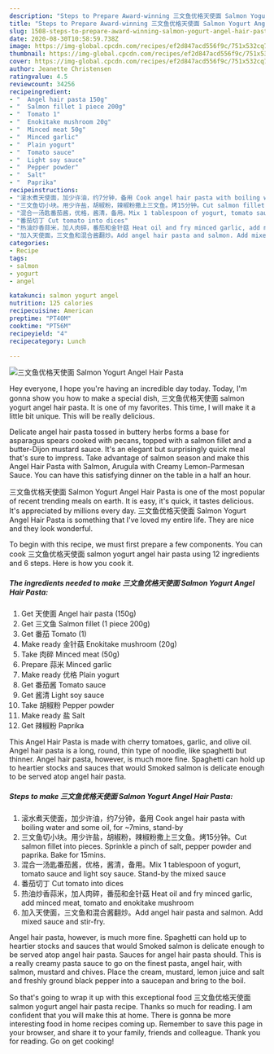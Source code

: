 ```yaml
---
description: "Steps to Prepare Award-winning 三文鱼优格天使面 Salmon Yogurt Angel Hair Pasta"
title: "Steps to Prepare Award-winning 三文鱼优格天使面 Salmon Yogurt Angel Hair Pasta"
slug: 1508-steps-to-prepare-award-winning-salmon-yogurt-angel-hair-pasta
date: 2020-08-30T10:58:59.738Z
image: https://img-global.cpcdn.com/recipes/ef2d847acd556f9c/751x532cq70/三文鱼优格天使面-salmon-yogurt-angel-hair-pasta-recipe-main-photo.jpg
thumbnail: https://img-global.cpcdn.com/recipes/ef2d847acd556f9c/751x532cq70/三文鱼优格天使面-salmon-yogurt-angel-hair-pasta-recipe-main-photo.jpg
cover: https://img-global.cpcdn.com/recipes/ef2d847acd556f9c/751x532cq70/三文鱼优格天使面-salmon-yogurt-angel-hair-pasta-recipe-main-photo.jpg
author: Jeanette Christensen
ratingvalue: 4.5
reviewcount: 34256
recipeingredient:
- "  Angel hair pasta 150g"
- "  Salmon fillet 1 piece 200g"
- "  Tomato 1"
- "  Enokitake mushroom 20g"
- "  Minced meat 50g"
- "  Minced garlic"
- "  Plain yogurt"
- "  Tomato sauce"
- "  Light soy sauce"
- "  Pepper powder"
- "  Salt"
- "  Paprika"
recipeinstructions:
- "滚水煮天使面，加少许油，约7分钟，备用 Cook angel hair pasta with boiling water and some oil, for ~7mins, stand-by"
- "三文鱼切小块。用少许盐，胡椒粉，辣椒粉撒上三文鱼。烤15分钟。Cut salmon fillet into pieces. Sprinkle a pinch of salt, pepper powder and paprika. Bake for 15mins."
- "混合一汤匙番茄酱，优格，酱清，备用。Mix 1 tablespoon of yogurt, tomato sauce and light soy sauce. Stand-by the mixed sauce"
- "番茄切丁 Cut tomato into dices"
- "热油炒香蒜米，加人肉碎，番茄和金针菇 Heat oil and fry minced garlic, add minced meat, tomato and enokitake mushroom"
- "加入天使面，三文鱼和混合酱翻炒。Add angel hair pasta and salmon. Add mixed sauce and stir-fry."
categories:
- Recipe
tags:
- salmon
- yogurt
- angel

katakunci: salmon yogurt angel 
nutrition: 125 calories
recipecuisine: American
preptime: "PT40M"
cooktime: "PT56M"
recipeyield: "4"
recipecategory: Lunch

---
```



![三文鱼优格天使面 Salmon Yogurt Angel Hair Pasta](https://img-global.cpcdn.com/recipes/ef2d847acd556f9c/751x532cq70/三文鱼优格天使面-salmon-yogurt-angel-hair-pasta-recipe-main-photo.jpg)

Hey everyone, I hope you're having an incredible day today. Today, I'm gonna show you how to make a special dish, 三文鱼优格天使面 salmon yogurt angel hair pasta. It is one of my favorites. This time, I will make it a little bit unique. This will be really delicious.

Delicate angel hair pasta tossed in buttery herbs forms a base for asparagus spears cooked with pecans, topped with a salmon fillet and a butter-Dijon mustard sauce. It&#39;s an elegant but surprisingly quick meal that&#39;s sure to impress. Take advantage of salmon season and make this Angel Hair Pasta with Salmon, Arugula with Creamy Lemon-Parmesan Sauce. You can have this satisfying dinner on the table in a half an hour.

三文鱼优格天使面 Salmon Yogurt Angel Hair Pasta is one of the most popular of recent trending meals on earth. It is easy, it's quick, it tastes delicious. It's appreciated by millions every day. 三文鱼优格天使面 Salmon Yogurt Angel Hair Pasta is something that I've loved my entire life. They are nice and they look wonderful.


To begin with this recipe, we must first prepare a few components. You can cook 三文鱼优格天使面 salmon yogurt angel hair pasta using 12 ingredients and 6 steps. Here is how you cook it.

<!--inarticleads1-->

##### The ingredients needed to make 三文鱼优格天使面 Salmon Yogurt Angel Hair Pasta:

1. Get  天使面 Angel hair pasta (150g)
1. Get  三文鱼 Salmon fillet (1 piece 200g)
1. Get  番茄 Tomato (1)
1. Make ready  金针菇 Enokitake mushroom (20g)
1. Take  肉碎 Minced meat (50g)
1. Prepare  蒜米 Minced garlic
1. Make ready  优格 Plain yogurt
1. Get  番茄酱 Tomato sauce
1. Get  酱清 Light soy sauce
1. Take  胡椒粉 Pepper powder
1. Make ready  盐 Salt
1. Get  辣椒粉 Paprika


This Angel Hair Pasta is made with cherry tomatoes, garlic, and olive oil. Angel hair pasta is a long, round, thin type of noodle, like spaghetti but thinner. Angel hair pasta, however, is much more fine. Spaghetti can hold up to heartier stocks and sauces that would Smoked salmon is delicate enough to be served atop angel hair pasta. 

<!--inarticleads2-->

##### Steps to make 三文鱼优格天使面 Salmon Yogurt Angel Hair Pasta:

1. 滚水煮天使面，加少许油，约7分钟，备用 Cook angel hair pasta with boiling water and some oil, for ~7mins, stand-by
1. 三文鱼切小块。用少许盐，胡椒粉，辣椒粉撒上三文鱼。烤15分钟。Cut salmon fillet into pieces. Sprinkle a pinch of salt, pepper powder and paprika. Bake for 15mins.
1. 混合一汤匙番茄酱，优格，酱清，备用。Mix 1 tablespoon of yogurt, tomato sauce and light soy sauce. Stand-by the mixed sauce
1. 番茄切丁 Cut tomato into dices
1. 热油炒香蒜米，加人肉碎，番茄和金针菇 Heat oil and fry minced garlic, add minced meat, tomato and enokitake mushroom
1. 加入天使面，三文鱼和混合酱翻炒。Add angel hair pasta and salmon. Add mixed sauce and stir-fry.


Angel hair pasta, however, is much more fine. Spaghetti can hold up to heartier stocks and sauces that would Smoked salmon is delicate enough to be served atop angel hair pasta. Sauces for angel hair pasta should. This is a really creamy pasta sauce to go on the finest pasta, angel hair, with salmon, mustard and chives. Place the cream, mustard, lemon juice and salt and freshly ground black pepper into a saucepan and bring to the boil. 

So that's going to wrap it up with this exceptional food 三文鱼优格天使面 salmon yogurt angel hair pasta recipe. Thanks so much for reading. I am confident that you will make this at home. There is gonna be more interesting food in home recipes coming up. Remember to save this page in your browser, and share it to your family, friends and colleague. Thank you for reading. Go on get cooking!
